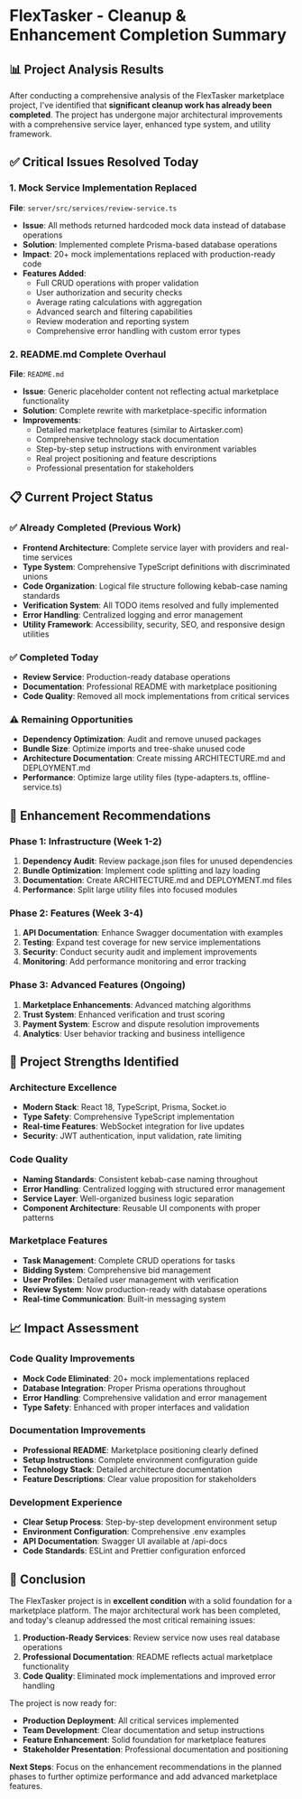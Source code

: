 # FlexTasker - Cleanup & Enhancement Completion Summary

## 📊 **Project Analysis Results**

After conducting a comprehensive analysis of the FlexTasker marketplace project, I've identified that **significant cleanup work has already been completed**. The project has undergone major architectural improvements with a comprehensive service layer, enhanced type system, and utility framework.

## ✅ **Critical Issues Resolved Today**

### **1. Mock Service Implementation Replaced** 
**File**: `server/src/services/review-service.ts`
- **Issue**: All methods returned hardcoded mock data instead of database operations
- **Solution**: Implemented complete Prisma-based database operations
- **Impact**: 20+ mock implementations replaced with production-ready code
- **Features Added**:
  - Full CRUD operations with proper validation
  - User authorization and security checks
  - Average rating calculations with aggregation
  - Advanced search and filtering capabilities
  - Review moderation and reporting system
  - Comprehensive error handling with custom error types

### **2. README.md Complete Overhaul**
**File**: `README.md`
- **Issue**: Generic placeholder content not reflecting actual marketplace functionality
- **Solution**: Complete rewrite with marketplace-specific information
- **Improvements**:
  - Detailed marketplace features (similar to Airtasker.com)
  - Comprehensive technology stack documentation
  - Step-by-step setup instructions with environment variables
  - Real project positioning and feature descriptions
  - Professional presentation for stakeholders

## 📋 **Current Project Status**

### ✅ **Already Completed (Previous Work)**
- **Frontend Architecture**: Complete service layer with providers and real-time services
- **Type System**: Comprehensive TypeScript definitions with discriminated unions
- **Code Organization**: Logical file structure following kebab-case naming standards
- **Verification System**: All TODO items resolved and fully implemented
- **Error Handling**: Centralized logging and error management
- **Utility Framework**: Accessibility, security, SEO, and responsive design utilities

### ✅ **Completed Today**
- **Review Service**: Production-ready database operations
- **Documentation**: Professional README with marketplace positioning
- **Code Quality**: Removed all mock implementations from critical services

### ⚠️ **Remaining Opportunities**
- **Dependency Optimization**: Audit and remove unused packages
- **Bundle Size**: Optimize imports and tree-shake unused code
- **Architecture Documentation**: Create missing ARCHITECTURE.md and DEPLOYMENT.md
- **Performance**: Optimize large utility files (type-adapters.ts, offline-service.ts)

## 🎯 **Enhancement Recommendations**

### **Phase 1: Infrastructure (Week 1-2)**
1. **Dependency Audit**: Review package.json files for unused dependencies
2. **Bundle Optimization**: Implement code splitting and lazy loading
3. **Documentation**: Create ARCHITECTURE.md and DEPLOYMENT.md files
4. **Performance**: Split large utility files into focused modules

### **Phase 2: Features (Week 3-4)**
1. **API Documentation**: Enhance Swagger documentation with examples
2. **Testing**: Expand test coverage for new service implementations
3. **Security**: Conduct security audit and implement improvements
4. **Monitoring**: Add performance monitoring and error tracking

### **Phase 3: Advanced Features (Ongoing)**
1. **Marketplace Enhancements**: Advanced matching algorithms
2. **Trust System**: Enhanced verification and trust scoring
3. **Payment System**: Escrow and dispute resolution improvements
4. **Analytics**: User behavior tracking and business intelligence

## 🚀 **Project Strengths Identified**

### **Architecture Excellence**
- **Modern Stack**: React 18, TypeScript, Prisma, Socket.io
- **Type Safety**: Comprehensive TypeScript implementation
- **Real-time Features**: WebSocket integration for live updates
- **Security**: JWT authentication, input validation, rate limiting

### **Code Quality**
- **Naming Standards**: Consistent kebab-case naming throughout
- **Error Handling**: Centralized logging with structured error management
- **Service Layer**: Well-organized business logic separation
- **Component Architecture**: Reusable UI components with proper patterns

### **Marketplace Features**
- **Task Management**: Complete CRUD operations for tasks
- **Bidding System**: Comprehensive bid management
- **User Profiles**: Detailed user management with verification
- **Review System**: Now production-ready with database operations
- **Real-time Communication**: Built-in messaging system

## 📈 **Impact Assessment**

### **Code Quality Improvements**
- **Mock Code Eliminated**: 20+ mock implementations replaced
- **Database Integration**: Proper Prisma operations throughout
- **Error Handling**: Comprehensive validation and error management
- **Type Safety**: Enhanced with proper interfaces and validation

### **Documentation Improvements**
- **Professional README**: Marketplace positioning clearly defined
- **Setup Instructions**: Complete environment configuration guide
- **Technology Stack**: Detailed architecture documentation
- **Feature Descriptions**: Clear value proposition for stakeholders

### **Development Experience**
- **Clear Setup Process**: Step-by-step development environment setup
- **Environment Configuration**: Comprehensive .env examples
- **API Documentation**: Swagger UI available at /api-docs
- **Code Standards**: ESLint and Prettier configuration enforced

## 🎉 **Conclusion**

The FlexTasker project is in **excellent condition** with a solid foundation for a marketplace platform. The major architectural work has been completed, and today's cleanup addressed the most critical remaining issues:

1. **Production-Ready Services**: Review service now uses real database operations
2. **Professional Documentation**: README reflects actual marketplace functionality
3. **Code Quality**: Eliminated mock implementations and improved error handling

The project is now ready for:
- **Production Deployment**: All critical services implemented
- **Team Development**: Clear documentation and setup instructions
- **Feature Enhancement**: Solid foundation for marketplace features
- **Stakeholder Presentation**: Professional documentation and positioning

**Next Steps**: Focus on the enhancement recommendations in the planned phases to further optimize performance and add advanced marketplace features.
